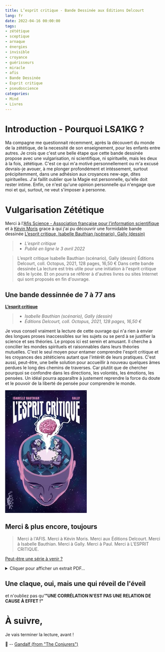 ```yaml
---
title: L’esprit critique - Bande Dessinée aux Éditions Delcourt
lang: fr
date: 2022-04-16 00:00:00
tags:
- zététique
- sceptique
- arnaque
- énergies
- invisible
- croyance
- guérisseurs
- miracle
- afis
- Bande Dessinée
- Esprit critique
- pseudoscience
categories:
- Mind
- Livres
---
```


# Introduction - Pourquoi LSA1KG ?

Ma compagne me questionnait récemment, après la découvert du monde de la zététique, de la necessité de son enseignement, pour les enfants entre autres. Je crois que c'est une belle étape que cette bande dessinée propose avec une vulgarisation, ni scientifique, ni spirituelle, mais les deux à la fois, zététique.
C'est ce qui m'a motivé personnellement ou m'a excusé devrais-je avouer, à me plonger profondément et intéssement, surtout précipitemment, dans une adhésion aux croyances new-age, dites spirituelles.
J'ai faillit oublier que la Magie est personnelle, qu'elle doit rester intime. Enfin, ce n'est qu'une opinion personnelle qui n'engage que moi et qui, surtout, ne veut s'imposer à personne.

# Vulgarisation Zététique

Merci à l'[Afis Science - Association française pour l’information scientifique](https://www.afis.org/) et à [Kévin Moris](https://www.afis.org/Kevin-Moris) grace à qui j'ai pu découvrir une formidable bande dessinée [L’esprit critique, Isabelle Bauthian (scénario), Gally (dessin)](https://www.afis.org/L-esprit-critique-5140)
>* *L’esprit critique*
>* *Publié en ligne le 3 avril 2022*

> L’esprit critique Isabelle Bauthian (scénario), Gally (dessin) Éditions Delcourt, coll. Octopus, 2021, 128 pages, 16,50 € Dans cette bande dessinée
> La lecture est très utile pour une initiation à l'esprit critique dès le lycée. Et on pourra se référer à d'autres livres ou sites Internet qui sont proposés en fin d'ouvrage.
<!-- more -->

## Une bande dessinnée de 7 à 77 ans

[**L’esprit critique**](https://www.editions-delcourt.fr/bd/series/serie-l-esprit-critique/album-l-esprit-critique)
>* *Isabelle Bauthian (scénario), Gally (dessin)*
>* *Éditions Delcourt, coll. Octopus, 2021, 128 pages, 16,50 €*

Je vous conseil vraiment la lecture de cette ouvrage qui n'a rien à envier des longues proses inaccessibles sur les sujets ou se perd à se justifier la science et ses théories.
Le propos ici est serein et amusant.
Il cherche à concilier les mondes spirituels et raisonnables dans leurs théories mutuelles.
C'est le seul moyen pour entamer comprendre l'esprit critique et les croyances des zététiciens autant que l'intérêt de leurs pratiques.
C'est aussi, peut-être, une belle solution pour accueillir à nouveau quelques âmes perdues le long des chemins de traverses.
Car plutôt que de chercher pourquoi se confondre dans les directions, les volontés, les émotions, les pensées.
Un idéal pourra apparaître à justement reprendre la force du doute et le pouvoir de la liberté de pensée pour comprendre le monde.

![L’esprit critique](/uploads/images/visuels/BD-EspritCritique/COVER_BD_EspritCritique.jpeg)

## Merci & plus encore, toujours

>Merci à l'AFIS.
>Merci à Kévin Moris.
>Merci aux Éditions Delcourt.
>Merci à Isabelle Bauthian.
>Merci à Gally.
>Merci à Paul.
>Merci à L'ESPRIT CRITIQUE.

[Peut-être une série à venir ?](https://www.editions-delcourt.fr/bd/series/serie-l-esprit-critique)

<details>
  <summary>Cliquer pour afficher un extrait PDF…</summary>
En attendant, voici déjà l'extrait:

{% pdf "/uploads/images/visuels/BD-EspritCritique/PDF_Extrait_BD_EspritCritique_RED.pdf" %}
</details>

## Une claque, oui, mais une qui réveil de l'éveil

et n'oubliez pas qu'**"UNE CORRÉLATION N'EST PAS UNE RELATION DE CAUSE À EFFET !"**

# À suivre,

Je vais terminer la lecture, avant !

🧙 -- [Gandalf (from "The Conjurers")](mailto:Gandalf@Gk2.NET?subject=The%20Conjurers%20%3F)